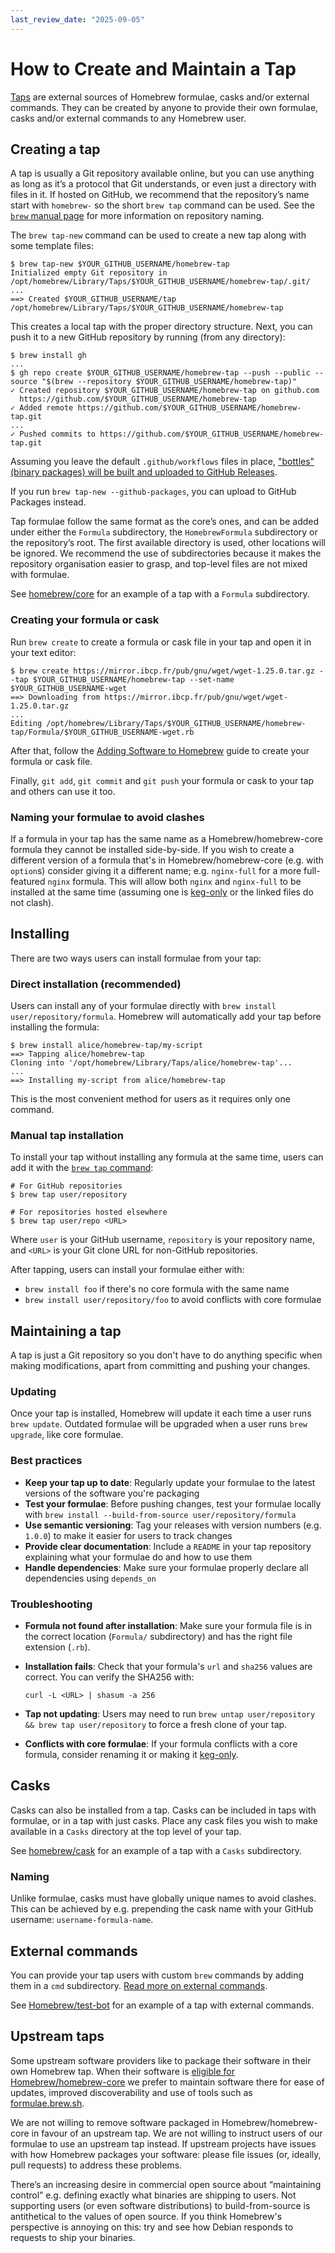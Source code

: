 ```yaml
---
last_review_date: "2025-09-05"
---
```


# How to Create and Maintain a Tap

[Taps](Taps.md) are external sources of Homebrew formulae, casks and/or external commands. They can be created by anyone to provide their own formulae, casks and/or external commands to any Homebrew user.

## Creating a tap

A tap is usually a Git repository available online, but you can use anything as long as it’s a protocol that Git understands, or even just a directory with files in it. If hosted on GitHub, we recommend that the repository’s name start with `homebrew-` so the short `brew tap` command can be used. See the [`brew` manual page](Manpage.md) for more information on repository naming.

The `brew tap-new` command can be used to create a new tap along with some template files:

```console
$ brew tap-new $YOUR_GITHUB_USERNAME/homebrew-tap
Initialized empty Git repository in /opt/homebrew/Library/Taps/$YOUR_GITHUB_USERNAME/homebrew-tap/.git/
...
==> Created $YOUR_GITHUB_USERNAME/tap
/opt/homebrew/Library/Taps/$YOUR_GITHUB_USERNAME/homebrew-tap
```

This creates a local tap with the proper directory structure.
Next, you can push it to a new GitHub repository by running (from any directory):

```console
$ brew install gh
...
$ gh repo create $YOUR_GITHUB_USERNAME/homebrew-tap --push --public --source "$(brew --repository $YOUR_GITHUB_USERNAME/homebrew-tap)"
✓ Created repository $YOUR_GITHUB_USERNAME/homebrew-tap on github.com
  https://github.com/$YOUR_GITHUB_USERNAME/homebrew-tap
✓ Added remote https://github.com/$YOUR_GITHUB_USERNAME/homebrew-tap.git
...
✓ Pushed commits to https://github.com/$YOUR_GITHUB_USERNAME/homebrew-tap.git
```

Assuming you leave the default `.github/workflows` files in place,
["bottles" (binary packages) will be built and uploaded to GitHub Releases](https://brew.sh/2020/11/18/homebrew-tap-with-bottles-uploaded-to-github-releases).

If you run `brew tap-new --github-packages`, you can upload to GitHub Packages instead.

Tap formulae follow the same format as the core’s ones, and can be added under either the `Formula` subdirectory, the `HomebrewFormula` subdirectory or the repository’s root. The first available directory is used, other locations will be ignored. We recommend the use of subdirectories because it makes the repository organisation easier to grasp, and top-level files are not mixed with formulae.

See [homebrew/core](https://github.com/Homebrew/homebrew-core) for an example of a tap with a `Formula` subdirectory.

### Creating your formula or cask

Run `brew create` to create a formula or cask file in your tap and open it in your text editor:

```console
$ brew create https://mirror.ibcp.fr/pub/gnu/wget/wget-1.25.0.tar.gz --tap $YOUR_GITHUB_USERNAME/homebrew-tap --set-name $YOUR_GITHUB_USERNAME-wget
==> Downloading from https://mirror.ibcp.fr/pub/gnu/wget/wget-1.25.0.tar.gz
...
Editing /opt/homebrew/Library/Taps/$YOUR_GITHUB_USERNAME/homebrew-tap/Formula/$YOUR_GITHUB_USERNAME-wget.rb
```

After that, follow the [Adding Software to Homebrew](Adding-Software-to-Homebrew.md) guide to create your formula or cask file.

Finally, `git add`, `git commit` and `git push` your formula or cask to your tap and others can use it too.

### Naming your formulae to avoid clashes

If a formula in your tap has the same name as a Homebrew/homebrew-core formula they cannot be installed side-by-side. If you wish to create a different version of a formula that's in Homebrew/homebrew-core (e.g. with `option`s) consider giving it a different name; e.g. `nginx-full` for a more full-featured `nginx` formula. This will allow both `nginx` and `nginx-full` to be installed at the same time (assuming one is [keg-only](FAQ.md#what-does-keg-only-mean) or the linked files do not clash).

## Installing

There are two ways users can install formulae from your tap:

### Direct installation (recommended)

Users can install any of your formulae directly with `brew install user/repository/formula`. Homebrew will automatically add your tap before installing the formula:

```console
$ brew install alice/homebrew-tap/my-script
==> Tapping alice/homebrew-tap
Cloning into '/opt/homebrew/Library/Taps/alice/homebrew-tap'...
...
==> Installing my-script from alice/homebrew-tap
```

This is the most convenient method for users as it requires only one command.

### Manual tap installation

To install your tap without installing any formula at the same time, users can add it with the [`brew tap` command](Taps.md):

```console
# For GitHub repositories
$ brew tap user/repository

# For repositories hosted elsewhere
$ brew tap user/repo <URL>
```

Where `user` is your GitHub username, `repository` is your repository name, and `<URL>` is your Git clone URL for non-GitHub repositories.

After tapping, users can install your formulae either with:

- `brew install foo` if there's no core formula with the same name
- `brew install user/repository/foo` to avoid conflicts with core formulae

## Maintaining a tap

A tap is just a Git repository so you don't have to do anything specific when making modifications, apart from committing and pushing your changes.

### Updating

Once your tap is installed, Homebrew will update it each time a user runs `brew update`. Outdated formulae will be upgraded when a user runs `brew upgrade`, like core formulae.

### Best practices

- **Keep your tap up to date**: Regularly update your formulae to the latest versions of the software you're packaging
- **Test your formulae**: Before pushing changes, test your formulae locally with `brew install --build-from-source user/repository/formula`
- **Use semantic versioning**: Tag your releases with version numbers (e.g. `1.0.0`) to make it easier for users to track changes
- **Provide clear documentation**: Include a `README` in your tap repository explaining what your formulae do and how to use them
- **Handle dependencies**: Make sure your formulae properly declare all dependencies using `depends_on`

### Troubleshooting

- **Formula not found after installation**: Make sure your formula file is in the correct location (`Formula/` subdirectory) and has the right file extension (`.rb`).
- **Installation fails**: Check that your formula's `url` and `sha256` values are correct. You can verify the SHA256 with:

  ```console
  curl -L <URL> | shasum -a 256
  ```

- **Tap not updating**: Users may need to run `brew untap user/repository && brew tap user/repository` to force a fresh clone of your tap.
- **Conflicts with core formulae**: If your formula conflicts with a core formula, consider renaming it or making it [keg-only](FAQ.md#what-does-keg-only-mean).

## Casks

Casks can also be installed from a tap. Casks can be included in taps with formulae, or in a tap with just casks. Place any cask files you wish to make available in a `Casks` directory at the top level of your tap.

See [homebrew/cask](https://github.com/Homebrew/homebrew-cask) for an example of a tap with a `Casks` subdirectory.

### Naming

Unlike formulae, casks must have globally unique names to avoid clashes. This can be achieved by e.g. prepending the cask name with your GitHub username: `username-formula-name`.

## External commands

You can provide your tap users with custom `brew` commands by adding them in a `cmd` subdirectory. [Read more on external commands](External-Commands.md).

See [Homebrew/test-bot](https://github.com/Homebrew/homebrew-test-bot) for an example of a tap with external commands.

## Upstream taps

Some upstream software providers like to package their software in their own Homebrew tap. When their software is [eligible for Homebrew/homebrew-core](Acceptable-Formulae.md) we prefer to maintain software there for ease of updates, improved discoverability and use of tools such as [formulae.brew.sh](https://formulae.brew.sh/).

We are not willing to remove software packaged in Homebrew/homebrew-core in favour of an upstream tap. We are not willing to instruct users of our formulae to use an upstream tap instead. If upstream projects have issues with how Homebrew packages your software: please file issues (or, ideally, pull requests) to address these problems.

There’s an increasing desire in commercial open source about “maintaining control” e.g. defining exactly what binaries are shipping to users. Not supporting users (or even software distributions) to build-from-source is antithetical to the values of open source. If you think Homebrew's perspective is annoying on this: try and see how Debian responds to requests to ship your binaries.
